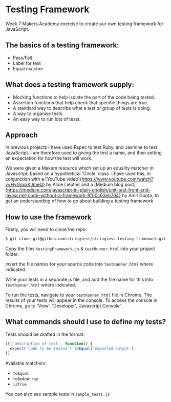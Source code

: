 # Testing Framework
Week 7 Makers Academy exercise to create our own testing framework for JavaScript.

## The basics of a testing framework:
* Pass/Fail
* Label for test
* Equal matcher

## What does a testing framework supply:
* Mocking functions to help isolate the part of the code being tested.
* Assertion functions that help check that specific things are true.
* A standard way to describe what a test or group of tests is doing.
* A way to organise tests.
* An easy way to run lots of tests.

## Approach
In previous projects I have used Rspec to test Ruby, and Jasmine to test JavaScript.  I am therefore used to giving the test a name, and then setting an expectation for how the test will work.

We were given a Makers resource which set up an equality matcher in Javascript, based on a hypothetical 'Circle' class.  I have used this, in conjunction with a [YouTube video]{https://www.youtube.com/watch?v=HyGnxxKJmeQ} by Alice Lieutier and a [Medium blog post]{https://medium.com/javascript-in-plain-english/unit-test-front-end-javascript-code-without-a-framework-8f00c63eb7d4} by Amit Gupta, to get an understanding of how to go about building a testing framework.

## How to use the framework
Firstly, you will need to clone the repo:
```sh
$ git clone git@github.com:stringiest/stringiest-testing-framework.git
```
Copy the files `testingFramework.js` & `testRunner.html` into your project folder.

Insert the file names for your source code into `testRunner.html` where indicated.

Write your tests in a separate js file, and add the file name for this into `testRunner.html` where indicated.

To run the tests, navigate to your `testRunner.html` file in Chrome.  The results of your tests will appear in the console.  To access the console in Chrome, go to 'View', 'Developer', 'Javascript Console'.

## What commands should I use to define my tests?  
Tests should be drafted in the format:
```js
it('description of test', function() {
  expect('code to be tested').toEqual('expected output');
})
```
Available matchers:
* `toEqual`
* `toBeAnArray`
* `isTrue`

You can also see sample tests in `sample_tests.js`
